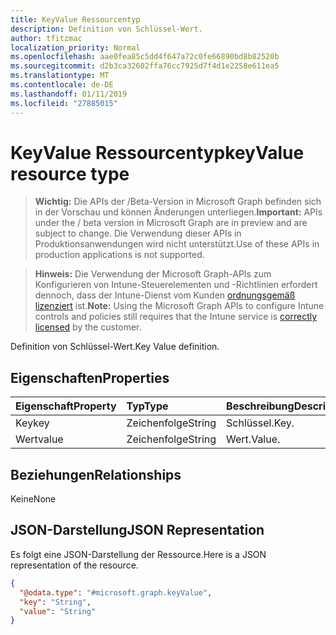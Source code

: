 ```yaml
---
title: KeyValue Ressourcentyp
description: Definition von Schlüssel-Wert.
author: tfitzmac
localization_priority: Normal
ms.openlocfilehash: aae0fea85c5dd4f647a72c0fe66890bd8b82520b
ms.sourcegitcommit: d2b3ca32602ffa76cc7925d7f4d1e2258e611ea5
ms.translationtype: MT
ms.contentlocale: de-DE
ms.lasthandoff: 01/11/2019
ms.locfileid: "27885015"
---
```

# <a name="keyvalue-resource-type"></a><span data-ttu-id="6c4c1-103">KeyValue Ressourcentyp</span><span class="sxs-lookup"><span data-stu-id="6c4c1-103">keyValue resource type</span></span>

> <span data-ttu-id="6c4c1-104">**Wichtig:** Die APIs der /Beta-Version in Microsoft Graph befinden sich in der Vorschau und können Änderungen unterliegen.</span><span class="sxs-lookup"><span data-stu-id="6c4c1-104">**Important:** APIs under the / beta version in Microsoft Graph are in preview and are subject to change.</span></span> <span data-ttu-id="6c4c1-105">Die Verwendung dieser APIs in Produktionsanwendungen wird nicht unterstützt.</span><span class="sxs-lookup"><span data-stu-id="6c4c1-105">Use of these APIs in production applications is not supported.</span></span>

> <span data-ttu-id="6c4c1-106">**Hinweis:** Die Verwendung der Microsoft Graph-APIs zum Konfigurieren von Intune-Steuerelementen und -Richtlinien erfordert dennoch, dass der Intune-Dienst vom Kunden [ordnungsgemäß lizenziert](https://go.microsoft.com/fwlink/?linkid=839381) ist.</span><span class="sxs-lookup"><span data-stu-id="6c4c1-106">**Note:** Using the Microsoft Graph APIs to configure Intune controls and policies still requires that the Intune service is [correctly licensed](https://go.microsoft.com/fwlink/?linkid=839381) by the customer.</span></span>

<span data-ttu-id="6c4c1-107">Definition von Schlüssel-Wert.</span><span class="sxs-lookup"><span data-stu-id="6c4c1-107">Key Value definition.</span></span>
## <a name="properties"></a><span data-ttu-id="6c4c1-108">Eigenschaften</span><span class="sxs-lookup"><span data-stu-id="6c4c1-108">Properties</span></span>
|<span data-ttu-id="6c4c1-109">Eigenschaft</span><span class="sxs-lookup"><span data-stu-id="6c4c1-109">Property</span></span>|<span data-ttu-id="6c4c1-110">Typ</span><span class="sxs-lookup"><span data-stu-id="6c4c1-110">Type</span></span>|<span data-ttu-id="6c4c1-111">Beschreibung</span><span class="sxs-lookup"><span data-stu-id="6c4c1-111">Description</span></span>|
|:---|:---|:---|
|<span data-ttu-id="6c4c1-112">Key</span><span class="sxs-lookup"><span data-stu-id="6c4c1-112">key</span></span>|<span data-ttu-id="6c4c1-113">Zeichenfolge</span><span class="sxs-lookup"><span data-stu-id="6c4c1-113">String</span></span>|<span data-ttu-id="6c4c1-114">Schlüssel.</span><span class="sxs-lookup"><span data-stu-id="6c4c1-114">Key.</span></span>|
|<span data-ttu-id="6c4c1-115">Wert</span><span class="sxs-lookup"><span data-stu-id="6c4c1-115">value</span></span>|<span data-ttu-id="6c4c1-116">Zeichenfolge</span><span class="sxs-lookup"><span data-stu-id="6c4c1-116">String</span></span>|<span data-ttu-id="6c4c1-117">Wert.</span><span class="sxs-lookup"><span data-stu-id="6c4c1-117">Value.</span></span>|

## <a name="relationships"></a><span data-ttu-id="6c4c1-118">Beziehungen</span><span class="sxs-lookup"><span data-stu-id="6c4c1-118">Relationships</span></span>
<span data-ttu-id="6c4c1-119">Keine</span><span class="sxs-lookup"><span data-stu-id="6c4c1-119">None</span></span>
## <a name="json-representation"></a><span data-ttu-id="6c4c1-120">JSON-Darstellung</span><span class="sxs-lookup"><span data-stu-id="6c4c1-120">JSON Representation</span></span>
<span data-ttu-id="6c4c1-121">Es folgt eine JSON-Darstellung der Ressource.</span><span class="sxs-lookup"><span data-stu-id="6c4c1-121">Here is a JSON representation of the resource.</span></span>
<!-- {
  "blockType": "resource",
  "@odata.type": "microsoft.graph.keyValue"
}
-->
``` json
{
  "@odata.type": "#microsoft.graph.keyValue",
  "key": "String",
  "value": "String"
}
```





